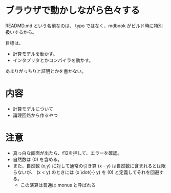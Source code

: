 # ブラウザで動かしながら色々する

READMD.md という名前なのは、 typo ではなく、mdbook がビルド時に特別扱いするから。

目標は、

- 計算モデルを動かす。
- インタプリタとかコンパイラを動かす。

あまりがっちりと証明とかを書かない。

# 内容
- 計算モデルについて
- 論理回路から作るやつ

<div id="canvas"></div>

<script type="module">
  import init, { parse } from "./assets/generated/turing_machine_web.js";
  import { load } from "./assets/generated/turing_machine_glue.js";

  async function run() {
    await init();       // wasm の初期化
    load(parse);        // SVG描画を行う
  }

  run();
</script>

# 注意
- 真っ白な画面が出たら、f12を押して、エラーを確認。
- 自然数は \(0\) を含める。
- また、自然数 \(x,y\) に対して通常の引き算 \(x - y\) は自然数に含まれるとは限らないが、 \(x < y\) のときには \(x \dot{-} y\) を \(0\) と定義してそれを回避する。
    - この演算は普通は monus と呼ばれる

